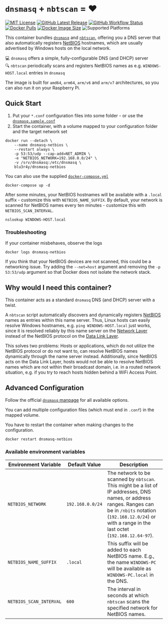 # `dnsmasq` + `nbtscan` = ❤️

[![MIT License](https://img.shields.io/badge/license-MIT-yellow.svg?style=popout-square)](LICENSE.txt)
[![GitHub Latest Release](https://img.shields.io/github/v/release/blu3r4y/docker-dnsmasq-netbios?style=popout-square)](https://github.com/blu3r4y/docker-dnsmasq-netbios/releases/latest)
[![GitHub Workflow Status](https://img.shields.io/github/actions/workflow/status/blu3r4y/docker-dnsmasq-netbios/build-container-images.yml?branch=v1.2.0&style=popout-square)](https://github.com/blu3r4y/docker-dnsmasq-netbios/actions)
[![Docker Pulls](https://img.shields.io/docker/pulls/blu3r4y/dnsmasq-netbios.svg?style=popout-square)](https://hub.docker.com/r/blu3r4y/dnsmasq-netbios)
[![Docker Image Size](https://img.shields.io/docker/image-size/blu3r4y/dnsmasq-netbios?style=popout-square)](https://hub.docker.com/r/blu3r4y/dnsmasq-netbios)
![Supported Platforms](https://img.shields.io/badge/platforms-amd64%20%7C%20arm64%20%7C%20arm%2Fv6%20%7C%20arm%2Fv7-lightgrey?style=popout-square)

This container bundles [`dnsmasq`](http://thekelleys.org.uk/dnsmasq/doc.html) and [`nbtscan`](http://www.unixwiz.net/tools/nbtscan.html), offering you a DNS server that also automatically registers [NetBIOS](https://en.wikipedia.org/wiki/NetBIOS) hostnames, which are usually advertised by Windows hosts on the local network.

💻 `dnsmasq` offers a simple, fully-configurable DNS (and DHCP) server  
🔍 `nbtscan` periodically scans and registers NetBIOS names as e.g. `WINDOWS-HOST.local` entries in `dnsmasq`

The image is built for `amd64`, `arm64`, `arm/v6` and `arm/v7` architectures, so you can also run it on your Raspberry Pi.

## Quick Start

1. Put your `*.conf` configuration files into some folder - or use the [`dnsmasq.sample.conf`](./dnsmasq/dnsmasq.sample.conf)
2. Start the container, with a volume mapped to your configuration folder and the target network set

```shell
docker run --detach \
    --name dnsmasq-netbios \
    --restart always \
    -p 53:53/udp --cap-add=NET_ADMIN \
    -e "NETBIOS_NETWORK=192.168.0.0/24" \
    -v /srv/dnsmasq:/etc/dnsmasq \
    blu3r4y/dnsmasq-netbios
```
        
You can also use the supplied [`docker-compose.yml`](docker-compose.yml)

    docker-compose up -d

After some minutes, your NetBIOS hostnames will be available with a `.local` suffix - customize this with `NETBIOS_NAME_SUFFIX`.
By default, your network is scanned for NetBIOS names every ten minutes - customize this with `NETBIOS_SCAN_INTERVAL`.

    nslookup WINDOWS-HOST.local

### Troubleshooting

If your container misbehaves, observe the logs

    docker logs dnsmasq-netbios

If you think that your NetBIOS devices are not scanned, this could be a networking issue.
Try adding the `--net=host` argument and removing the `-p 53:53/udp` argument so that Docker does not isolate the network stack.

## Why would I need this container?

This container acts as a standard `dnsmasq` DNS (and DHCP) server with a twist.

A `nbtscan` script automatically discovers and dynamically registers [NetBIOS](https://en.wikipedia.org/wiki/NetBIOS) names as entries within this name server.
Thus, Linux hosts can easily resolve Windows hostnames, e.g. `ping WINDOWS-HOST.local` just works, since it is resolved reliably by this name server on the [Network Layer](https://en.wikipedia.org/wiki/Network_layer) instead of the NetBIOS protocol on the [Data Link Layer](https://en.wikipedia.org/wiki/Data_link_layer).

This solves two problems: Hosts or applications, which do not utilize the NetBIOS protocol or do not want to, can resolve NetBIOS names dynamically through the name server instead. Additionally, since NetBIOS acts on the Data Link Layer, hosts would not be able to resolve NetBIOS names which are not within their broadcast domain, i.e. in a routed network situation, e.g. if you try to reach hosts hidden behind a WiFi Access Point.

## Advanced Configuration

Follow the official [`dnsmasq` manpage](http://thekelleys.org.uk/dnsmasq/docs/dnsmasq-man.html) for all available options.

You can add multiple configuration files (which must end in `.conf`) in the mapped volume.

You have to restart the container when making changes to the configuration.

    docker restart dnsmasq-netbios

### Available environment variables

| Environment Variable | Default Value | Description |
|-------------------------|------------------|--------------------------------------------------------------------------------------------------------------------------------------------|
| `NETBIOS_NETWORK` | `192.168.0.0/24` | The network to be scanned by `nbtscan`. This might be a list of IP addresses, DNS names, or address ranges. Ranges can be in `/nbits` notation (`192.168.12.0/24`) or with a range in the last octet (`192.168.12.64-97`). |
| `NETBIOS_NAME_SUFFIX` | `.local` | This suffix will be added to each NetBIOS name. E.g., the name `WINDOWS-PC` will be available as `WINDOWS-PC.local` in the DNS. |
| `NETBIOS_SCAN_INTERVAL` | `600` | The interval in seconds at which `nbtscan` scans the specified network for NetBIOS names. |
